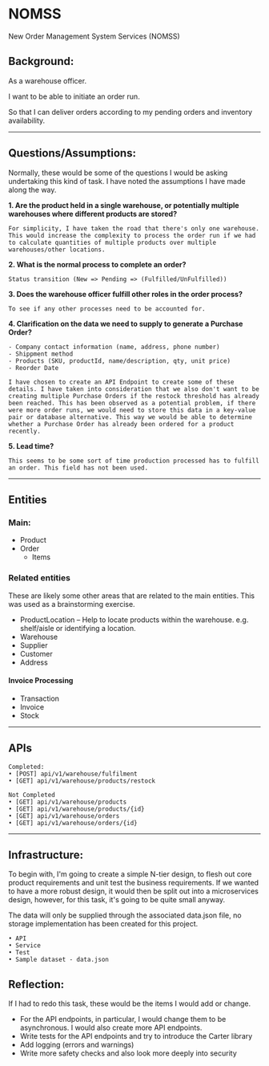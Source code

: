# NOMSS
New Order Management System Services (NOMSS)

## Background:

As a warehouse officer.

I want to be able to initiate an order run.

So that I can deliver orders according to my pending orders and inventory availability.

---
## Questions/Assumptions:
Normally, these would be some of the questions I would be asking undertaking this kind of task. I have noted the assumptions I have made along the way.

**1. Are the product held in a single warehouse, or potentially multiple warehouses where different products are stored?** 

    For simplicity, I have taken the road that there's only one warehouse. This would increase the complexity to process the order run if we had to calculate quantities of multiple products over multiple warehouses/other locations.

**2. What is the normal process to complete an order?**

    Status transition (New => Pending => (Fulfilled/UnFulfilled))

**3. Does the warehouse officer fulfill other roles in the order process?**

    To see if any other processes need to be accounted for.

**4. Clarification on the data we need to supply to generate a Purchase Order?**

    - Company contact information (name, address, phone number)
    - Shippment method
    - Products (SKU, productId, name/description, qty, unit price)
    - Reorder Date

    I have chosen to create an API Endpoint to create some of these details. I have taken into consideration that we also don't want to be creating multiple Purchase Orders if the restock threshold has already been reached. This has been observed as a potential problem, if there were more order runs, we would need to store this data in a key-value pair or database alternative. This way we would be able to determine whether a Purchase Order has already been ordered for a product recently.

**5. Lead time?**

    This seems to be some sort of time production processed has to fulfill an order. This field has not been used.

---

## Entities

### Main:
- Product
- Order
    - Items

### Related entities
These are likely some other areas that are related to the main entities. This was used as a brainstorming exercise. 

  - ProductLocation – Help to locate products within the warehouse. e.g. shelf/aisle or identifying a location.
  - Warehouse
  - Supplier
  - Customer
  - Address 
  
  
   #### Invoice Processing
  - Transaction
  - Invoice
  - Stock

---
## APIs
    Completed:
    • [POST] api/v1/warehouse/fulfilment
    • [GET] api/v1/warehouse/products/restock 

    Not Completed
    • [GET] api/v1/warehouse/products
    • [GET] api/v1/warehouse/products/{id}
    • [GET] api/v1/warehouse/orders
    • [GET] api/v1/warehouse/orders/{id}

---
## Infrastructure:

To begin with, I'm going to create a simple N-tier design, to flesh out core product requirements and unit test the business requirements. If we wanted to have a more robust design, it would then be split out into a microservices design, however, for this task, it's going to be quite small anyway. 

The data will only be supplied through the associated data.json file, no storage implementation has been created for this project.
    
    • API
    • Service
    • Test
    • Sample dataset - data.json

## Reflection:

If I had to redo this task, these would be the items I would add or change. 
    
- For the API endpoints, in particular, I would change them to be asynchronous. I would also create more API endpoints. 
- Write tests for the API endpoints and try to introduce the Carter library
- Add logging (errors and warnings)
- Write more safety checks and also look more deeply into security
